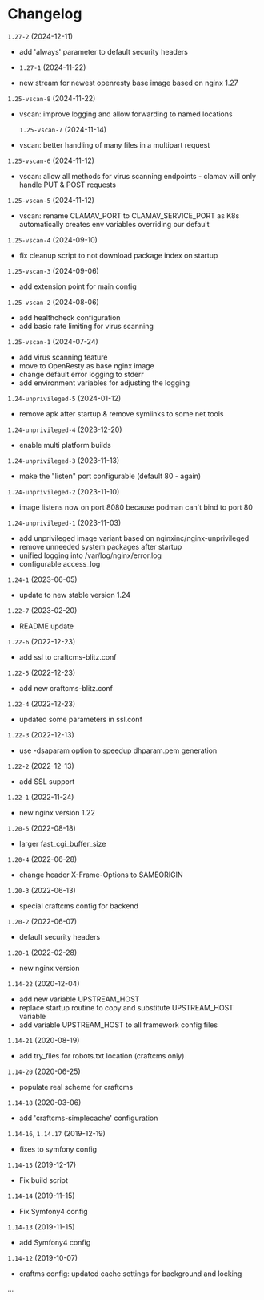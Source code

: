 # Changelog

`1.27-2` (2024-12-11)
- add 'always' parameter to default security headers

- `1.27-1` (2024-11-22)
- new stream for newest openresty base image based on nginx 1.27

`1.25-vscan-8` (2024-11-22)
- vscan: improve logging and allow forwarding to named locations

  `1.25-vscan-7` (2024-11-14)
- vscan: better handling of many files in a multipart request 

`1.25-vscan-6` (2024-11-12)
- vscan: allow all methods for virus scanning endpoints - clamav will only handle PUT & POST requests

`1.25-vscan-5` (2024-11-12)
- vscan: rename CLAMAV_PORT to CLAMAV_SERVICE_PORT as K8s automatically creates env variables overriding our default 

`1.25-vscan-4` (2024-09-10)
- fix cleanup script to not download package index on startup

`1.25-vscan-3` (2024-09-06)
- add extension point for main config

`1.25-vscan-2` (2024-08-06)
- add healthcheck configuration
- add basic rate limiting for virus scanning

`1.25-vscan-1` (2024-07-24)
- add virus scanning feature
- move to OpenResty as base nginx image
- change default error logging to stderr
- add environment variables for adjusting the logging

`1.24-unprivileged-5` (2024-01-12)
- remove apk after startup & remove symlinks to some net tools 

`1.24-unprivileged-4` (2023-12-20)
- enable multi platform builds

`1.24-unprivileged-3` (2023-11-13)
- make the "listen" port configurable (default 80 - again)

`1.24-unprivileged-2` (2023-11-10)
- image listens now on port 8080 because podman can't bind to port 80

`1.24-unprivileged-1` (2023-11-03)
- add unprivileged image variant based on nginxinc/nginx-unprivileged
- remove unneeded system packages after startup
- unified logging into /var/log/nginx/error.log
- configurable access_log

`1.24-1` (2023-06-05)
- update to new stable version 1.24

`1.22-7` (2023-02-20)
- README update

`1.22-6` (2022-12-23)
- add ssl to craftcms-blitz.conf

`1.22-5` (2022-12-23)
- add new craftcms-blitz.conf

`1.22-4` (2022-12-23)
- updated some parameters in ssl.conf

`1.22-3` (2022-12-13)
- use -dsaparam option to speedup dhparam.pem generation

`1.22-2` (2022-12-13)
- add SSL support

`1.22-1` (2022-11-24)
- new nginx version 1.22

`1.20-5` (2022-08-18)
- larger fast_cgi_buffer_size 

`1.20-4` (2022-06-28)
- change header X-Frame-Options to SAMEORIGIN

`1.20-3` (2022-06-13)
- special craftcms config for backend

`1.20-2` (2022-06-07)
- default security headers

`1.20-1` (2022-02-28)
- new nginx version

`1.14-22` (2020-12-04)
- add new variable UPSTREAM_HOST
- replace startup routine to copy and substitute UPSTREAM_HOST variable
- add variable UPSTREAM_HOST to all framework config files

`1.14-21` (2020-08-19)
- add try_files for robots.txt location (craftcms only)

`1.14-20` (2020-06-25)
- populate real scheme for craftcms

`1.14-18` (2020-03-06)
- add 'craftcms-simplecache' configuration

`1.14-16`, `1.14.17` (2019-12-19)
- fixes to symfony config

`1.14-15` (2019-12-17)
- Fix build script

`1.14-14` (2019-11-15)
- Fix Symfony4 config

`1.14-13` (2019-11-15)
- add Symfony4 config

`1.14-12` (2019-10-07)
- craftms config: updated cache settings for background and locking

...
